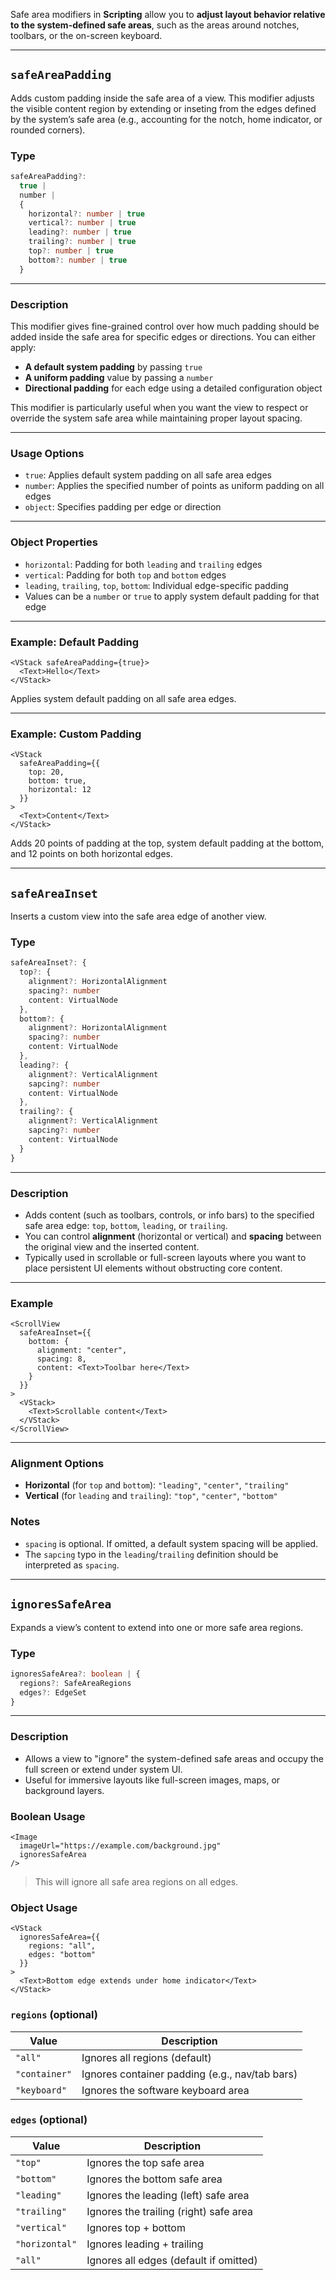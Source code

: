 Safe area modifiers in **Scripting** allow you to **adjust layout behavior relative to the system-defined safe areas**, such as the areas around notches, toolbars, or the on-screen keyboard.

---

## `safeAreaPadding`

Adds custom padding inside the safe area of a view. This modifier adjusts the visible content region by extending or inseting from the edges defined by the system’s safe area (e.g., accounting for the notch, home indicator, or rounded corners).

### Type

```ts
safeAreaPadding?: 
  true | 
  number | 
  {
    horizontal?: number | true
    vertical?: number | true
    leading?: number | true
    trailing?: number | true
    top?: number | true
    bottom?: number | true
  }
```

---

### Description

This modifier gives fine-grained control over how much padding should be added inside the safe area for specific edges or directions. You can either apply:

* **A default system padding** by passing `true`
* **A uniform padding** value by passing a `number`
* **Directional padding** for each edge using a detailed configuration object

This modifier is particularly useful when you want the view to respect or override the system safe area while maintaining proper layout spacing.

---

### Usage Options

* `true`: Applies default system padding on all safe area edges
* `number`: Applies the specified number of points as uniform padding on all edges
* `object`: Specifies padding per edge or direction

---

### Object Properties

* `horizontal`: Padding for both `leading` and `trailing` edges
* `vertical`: Padding for both `top` and `bottom` edges
* `leading`, `trailing`, `top`, `bottom`: Individual edge-specific padding
* Values can be a `number` or `true` to apply system default padding for that edge

---

### Example: Default Padding

```tsx
<VStack safeAreaPadding={true}>
  <Text>Hello</Text>
</VStack>
```

Applies system default padding on all safe area edges.

---

### Example: Custom Padding

```tsx
<VStack
  safeAreaPadding={{
    top: 20,
    bottom: true,
    horizontal: 12
  }}
>
  <Text>Content</Text>
</VStack>
```

Adds 20 points of padding at the top, system default padding at the bottom, and 12 points on both horizontal edges.

---

## `safeAreaInset`

Inserts a custom view into the safe area edge of another view.

### Type

```ts
safeAreaInset?: {
  top?: {
    alignment?: HorizontalAlignment
    spacing?: number
    content: VirtualNode
  },
  bottom?: {
    alignment?: HorizontalAlignment
    spacing?: number
    content: VirtualNode
  },
  leading?: {
    alignment?: VerticalAlignment
    sapcing?: number
    content: VirtualNode
  },
  trailing?: {
    alignment?: VerticalAlignment
    sapcing?: number
    content: VirtualNode
  }
}
```

---

### Description

* Adds content (such as toolbars, controls, or info bars) to the specified safe area edge: `top`, `bottom`, `leading`, or `trailing`.
* You can control **alignment** (horizontal or vertical) and **spacing** between the original view and the inserted content.
* Typically used in scrollable or full-screen layouts where you want to place persistent UI elements without obstructing core content.

---

### Example

```tsx
<ScrollView
  safeAreaInset={{
    bottom: {
      alignment: "center",
      spacing: 8,
      content: <Text>Toolbar here</Text>
    }
  }}
>
  <VStack>
    <Text>Scrollable content</Text>
  </VStack>
</ScrollView>
```

---

### Alignment Options

* **Horizontal** (for `top` and `bottom`): `"leading"`, `"center"`, `"trailing"`
* **Vertical** (for `leading` and `trailing`): `"top"`, `"center"`, `"bottom"`

### Notes

* `spacing` is optional. If omitted, a default system spacing will be applied.
* The `sapcing` typo in the `leading`/`trailing` definition should be interpreted as `spacing`.

---

## `ignoresSafeArea`

Expands a view’s content to extend into one or more safe area regions.

### Type

```ts
ignoresSafeArea?: boolean | {
  regions?: SafeAreaRegions
  edges?: EdgeSet
}
```

---

### Description

* Allows a view to "ignore" the system-defined safe areas and occupy the full screen or extend under system UI.
* Useful for immersive layouts like full-screen images, maps, or background layers.

### Boolean Usage

```tsx
<Image
  imageUrl="https://example.com/background.jpg"
  ignoresSafeArea
/>
```

> This will ignore all safe area regions on all edges.

### Object Usage

```tsx
<VStack
  ignoresSafeArea={{
    regions: "all",
    edges: "bottom"
  }}
>
  <Text>Bottom edge extends under home indicator</Text>
</VStack>
```

### `regions` (optional)

| Value         | Description                                    |
| ------------- | ---------------------------------------------- |
| `"all"`       | Ignores all regions (default)                  |
| `"container"` | Ignores container padding (e.g., nav/tab bars) |
| `"keyboard"`  | Ignores the software keyboard area             |

### `edges` (optional)

| Value          | Description                            |
| -------------- | -------------------------------------- |
| `"top"`        | Ignores the top safe area              |
| `"bottom"`     | Ignores the bottom safe area           |
| `"leading"`    | Ignores the leading (left) safe area   |
| `"trailing"`   | Ignores the trailing (right) safe area |
| `"vertical"`   | Ignores top + bottom                   |
| `"horizontal"` | Ignores leading + trailing             |
| `"all"`        | Ignores all edges (default if omitted) |
